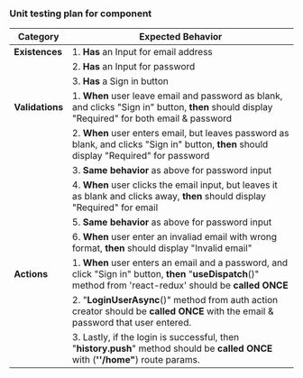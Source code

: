 ### Unit testing plan for <LoginForm /> component



| Category        | Expected Behavior                                            |
| --------------- | ------------------------------------------------------------ |
| **Existences**  | 1. **Has** an Input for email address                        |
|                 | 2. **Has** an Input for password                             |
|                 | 3. **Has** a Sign in button                                  |
| **Validations** | 1. **When** user leave email and password as blank, and clicks "Sign in" button, **then** should display "Required" for both email & password |
|                 | 2. **When** user enters email,  but leaves password as blank, and clicks "Sign in" button, **then** should display "Required" for password |
|                 | 3. **Same behavior** as above for password input             |
|                 | 4. **When** user clicks the email input, but leaves it as blank and clicks away, **then** should display "Required" for email |
|                 | 5. **Same behavior** as above for password input             |
|                 | 6. **When** user enter an invaliad email with wrong format, **then** should display "Invalid email" |
| **Actions**     | 1. **When** user enters an email and a password, and click "Sign in" button, **then** "**useDispatch**()" method from 'react-redux' should be **called ONCE** |
|                 | 2.  "**LoginUserAsync**()" method from auth action creator should be **called ONCE** with the email & password that user entered. |
|                 | 3. Lastly, if the login is successful, then "**history.push**" method should be **called ONCE** with (**''/home"**) route params. |

